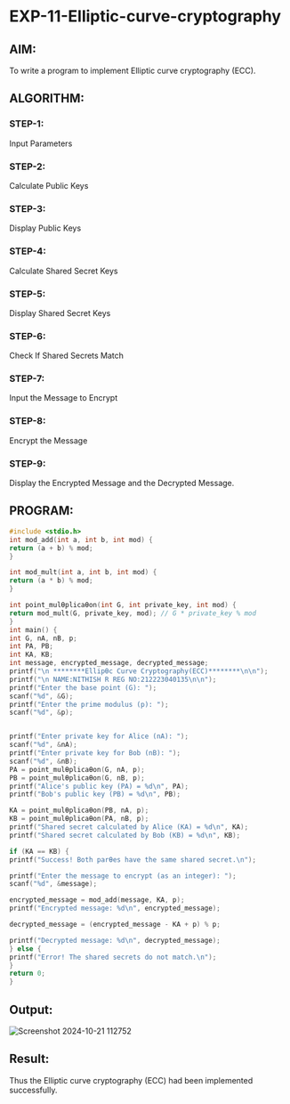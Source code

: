 # EXP-11-Elliptic-curve-cryptography

## AIM:
To write a program to implement Elliptic curve cryptography (ECC).

## ALGORITHM:

### STEP-1: 
Input Parameters
### STEP-2: 
Calculate Public Keys
### STEP-3: 
Display Public Keys
### STEP-4: 
Calculate Shared Secret Keys
### STEP-5: 
Display Shared Secret Keys
### STEP-6: 
Check If Shared Secrets Match
### STEP-7: 
Input the Message to Encrypt
### STEP-8: 
Encrypt the Message
### STEP-9: 
Display the Encrypted Message and the Decrypted Message.

## PROGRAM:
```c
#include <stdio.h>
int mod_add(int a, int b, int mod) {
return (a + b) % mod;
}

int mod_mult(int a, int b, int mod) {
return (a * b) % mod;
}

int point_mulƟplicaƟon(int G, int private_key, int mod) {
return mod_mult(G, private_key, mod); // G * private_key % mod
}
int main() {
int G, nA, nB, p;  
int PA, PB;
int KA, KB; 
int message, encrypted_message, decrypted_message;
printf("\n ********EllipƟc Curve Cryptography(ECC)********\n\n");
printf("\n NAME:NITHISH R REG NO:212223040135\n\n");
printf("Enter the base point (G): ");
scanf("%d", &G);
printf("Enter the prime modulus (p): ");
scanf("%d", &p);


printf("Enter private key for Alice (nA): ");
scanf("%d", &nA);
printf("Enter private key for Bob (nB): ");
scanf("%d", &nB);
PA = point_mulƟplicaƟon(G, nA, p); 
PB = point_mulƟplicaƟon(G, nB, p);
printf("Alice's public key (PA) = %d\n", PA);
printf("Bob's public key (PB) = %d\n", PB);

KA = point_mulƟplicaƟon(PB, nA, p); 
KB = point_mulƟplicaƟon(PA, nB, p); 
printf("Shared secret calculated by Alice (KA) = %d\n", KA);
printf("Shared secret calculated by Bob (KB) = %d\n", KB);

if (KA == KB) {
printf("Success! Both parƟes have the same shared secret.\n");

printf("Enter the message to encrypt (as an integer): ");
scanf("%d", &message);

encrypted_message = mod_add(message, KA, p);
printf("Encrypted message: %d\n", encrypted_message);

decrypted_message = (encrypted_message - KA + p) % p;

printf("Decrypted message: %d\n", decrypted_message);
} else {
printf("Error! The shared secrets do not match.\n");
}
return 0;
}
```
## Output:
![Screenshot 2024-10-21 112752](https://github.com/user-attachments/assets/330d49eb-b79b-49f1-b0c3-f5409a6d7e51)


## Result:
Thus the Elliptic curve cryptography (ECC) had been implemented successfully.
